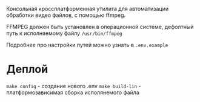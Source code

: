 Консольная кроссплатформенная утилита для автоматизации обработки видео файлов, с помощью
ffmpeg.

FFMPEG должен быть установлен в операционной системе, дефолтный путь к исполняемому файлу `/usr/bin/ffmpeg`

Подробнее про настройки путей можно узнать в `.env.example`

# Деплой

`make config` - создание нового .env
`make build-lin` - платформозависимая сборка исполянемого файла
